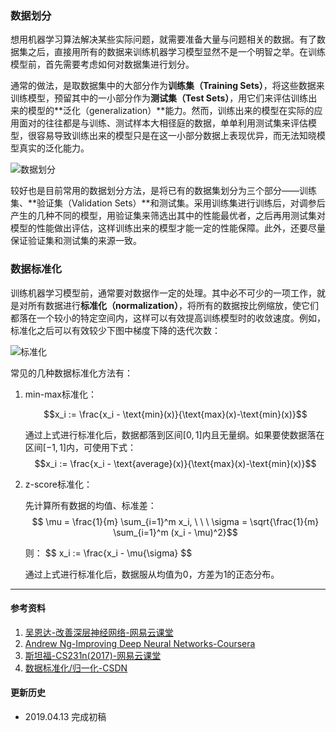 ### 数据划分
想用机器学习算法解决某些实际问题，就需要准备大量与问题相关的数据。有了数据集之后，直接用所有的数据来训练机器学习模型显然不是一个明智之举。在训练模型前，首先需要考虑如何对数据集进行划分。

通常的做法，是取数据集中的大部分作为**训练集（Training Sets）**，将这些数据来训练模型，预留其中的一小部分作为**测试集（Test Sets）**，用它们来评估训练出来的模型的**泛化（generalization）**能力。然而，训练出来的模型在实际的应用面对的往往都是与训练、测试样本大相径庭的数据，单单利用测试集来评估模型，很容易导致训练出来的模型只是在这一小部分数据上表现优异，而无法知晓模型真实的泛化能力。

![数据划分](https://ws1.sinaimg.cn/large/82e16446ly1g207cymomjj20ye09mdm1.jpg)

较好也是目前常用的数据划分方法，是将已有的数据集划分为三个部分——训练集、**验证集（Validation Sets）**和测试集。采用训练集进行训练后，对调参后产生的几种不同的模型，用验证集来筛选出其中的性能最优者，之后再用测试集对模型的性能做出评估，这样训练出来的模型才能一定的性能保障。此外，还要尽量保证验证集和测试集的来源一致。

### 数据标准化 
训练机器学习模型前，通常要对数据作一定的处理。其中必不可少的一项工作，就是对所有数据进行**标准化（normalization）**，将所有的数据按比例缩放，使它们都落在一个较小的特定空间内，这样可以有效提高训练模型时的收敛速度。例如，标准化之后可以有效较少下图中梯度下降的迭代次数：

![标准化](https://ws1.sinaimg.cn/large/82e16446ly1g21zehgul5j20qc0dpdi8.jpg)

常见的几种数据标准化方法有：
1. min-max标准化：

    $$x_i := \frac{x_i - \text{min}(x)}{\text{max}(x)-\text{min}(x)}$$

    通过上式进行标准化后，数据都落到区间$[0,1]$内且无量纲。如果要使数据落在区间$[-1,1]$内，可使用下式：
    $$x_i := \frac{x_i - \text{average}(x)}{\text{max}(x)-\text{min}(x)}$$

2. z-score标准化：

    先计算所有数据的均值、标准差：
    $$ \mu = \frac{1}{m} \sum_{i=1}^m x_i, \ \ \  \sigma = \sqrt{\frac{1}{m} \sum_{i=1}^m (x_i - \mu)^2}$$ 

    则：
    $$ x_i := \frac{x_i - \mu{\sigma} $$  

    通过上式进行标准化后，数据服从均值为$0$，方差为$1$的正态分布。

***
#### 参考资料
1. [吴恩达-改善深层神经网络-网易云课堂](http://mooc.study.163.com/course/deeplearning_ai-2001281003#/info)
2. [Andrew Ng-Improving Deep Neural Networks-Coursera](https://www.coursera.org/learn/deep-neural-network/)
3. [斯坦福-CS231n(2017)-网易云课堂](https://study.163.com/course/introduction/1004697005.htm)
4. [数据标准化/归一化-CSDN](https://blog.csdn.net/pipisorry/article/details/52247379)

#### 更新历史
* 2019.04.13 完成初稿
